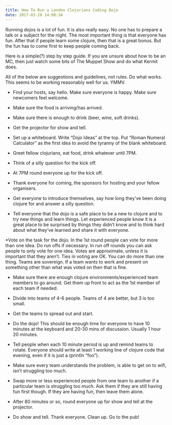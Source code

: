 ```yaml
---
title: How To Run a London Clojurians Coding Dojo
date: 2017-03-28 14:08:34
---
```


Running dojos is a lot of fun. It is also really easy. No one has to prepare a talk or a subject for the night. The most important thing is that everyone has fun. After that if people learn some clojure, then that is a great bonus. But the fun has to come first to keep people coming back.

Here is a simple(?) step by step guide. If you are unsure about how to be an MC, then just watch some bits of The Muppet Show and do what Kermit does.

All of the below are suggestions and guidelines, not rules. Do what works. This seems to be working reasonably well for us. YMMV.

* Find your hosts, say hello. Make sure everyone is happy. Make sure newcomers feel welcome.

* Make sure the food is arriving/has arrived.

* Make sure there is enough to drink (beer, wine, soft drinks).

* Get the projector for show and tell.

* Set up a whiteboard. Write “Dojo Ideas” at the top. Put “Roman Numeral Calculator” as the first idea to avoid the tyranny of the blank whiteboard.

* Greet fellow clojurians, eat food, drink whatever until 7PM.

* Think of a silly question for the kick off.

* At 7PM round everyone up for the kick off.

* Thank everyone for coming, the sponsors for hosting and your fellow organisers.

* Get everyone to introduce themselves, say how long they’ve been doing clojure for and answer a silly question.

* Tell everyone that the dojo is a safe place to be a new to clojure and to try new things and learn things. Let experienced people know it is a great place to be surprised by things they didn’t know and to think hard about what they’ve learned and share it with everyone.

*Vote on the task for the dojo. In the 1st round people can vote for more than one idea. Do run offs if necessary. In run off rounds you can ask people to only vote for one idea. Votes are approximate, unless it is important that they aren’t. Ties in voting are OK. You can do more than one thing. Teams are sovereign. If a team wants to work and present on something other than what was voted on then that is fine.

* Make sure there are enough clojure environments/experienced team members to go around. Get them up front to act as the 1st member of each team if needed.

* Divide into teams of 4-6 people. Teams of 4 are better, but 3 is too small.

* Get the teams to spread out and start.

* Do the dojo! This should be enough time for everyone to have 10 minutes at the keyboard and 20-30 mins of discussion. Usually 1 hour 20 minutes.

* Tell people when each 10 minute period is up and remind teams to rotate. Everyone should write at least 1 working line of clojure code that evening, even if it is just a (println “foo”).

* Make sure every team understands the problem, is able to get on to wifi, isn’t struggling too much.

* Swap more or less experienced people from one team to another if a particular team is struggling too much. Ask them if they are still having fun first though. If they are having fun, then leave them alone.

* After 80 minutes or so, round everyone up for show and tell at the projector.

* Do show and tell. Thank everyone. Clean up. Go to the pub!
